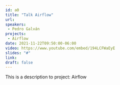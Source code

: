 ```yaml
---
id: a0
title: "Talk Airflow"
url: 
speakers:
 - Pedro Galván
projects:
 - Airflow
date: 2021-11-22T09:50:00-06:00
video: https://www.youtube.com/embed/194LCFWaEyE
slides: "#"
link: 
draft: false
---
```


This is a description to project: Airflow


